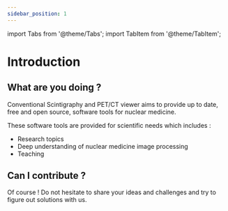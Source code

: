 ```yaml
---
sidebar_position: 1
---
```

import Tabs from '@theme/Tabs';
import TabItem from '@theme/TabItem';

# Introduction

## What are you doing ? 

Conventional Scintigraphy and PET/CT viewer aims to provide up to date,
free and open source, software tools for nuclear medicine.

These software tools are provided for scientific needs which includes : 
- Research topics
- Deep understanding of nuclear medicine image processing
- Teaching

## Can I contribute ? 

Of course ! Do not hesitate to share your ideas and challenges and try to figure out solutions with us.
